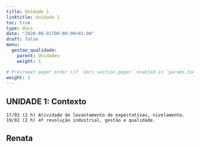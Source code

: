 ```yaml
---
title: Unidade 1
linktitle: Unidade 1
toc: true
type: docs
date: "2020-08-01T00:00:00+01:00"
draft: false
menu:
  gestao_qualidade:
    parent: Unidades
    weight: 1

# Prev/next pager order (if `docs_section_pager` enabled in `params.toml`)
weight: 1
---
```


## UNIDADE 1: Contexto





	17/02 (2 h)	Atividade de levantamento de expectativas, nivelamento.
	19/02 (2 h)	4ª revolução industrial, gestão e qualidade.


## Renata
